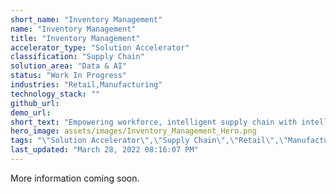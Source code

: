 ```yaml
---
short_name: "Inventory Management"
name: "Inventory Management"
title: "Inventory Management"
accelerator_type: "Solution Accelerator"
classification: "Supply Chain"
solution_area: "Data & AI"
status: "Work In Progress"
industries: "Retail,Manufacturing"
technology_stack: ""
github_url: 
demo_url: 
short_text: "Empowering workforce, intelligent supply chain with intelligent sales and efficient devices to help gather invaluable data; telemetry, compliance, stock, sales patterns, compete, location and performance"
hero_image: assets/images/Inventory_Management_Hero.png
tags: "\"Solution Accelerator\",\"Supply Chain\",\"Retail\",\"Manufacturing\""
last_updated: "March 28, 2022 08:16:07 PM"
---
```

More information coming soon.